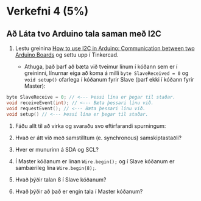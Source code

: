 # Verkefni 4 (5%)

## Að Láta tvo Arduino tala saman með I2C
 
1. Lestu greinina [How to use I2C in Arduino: Communication between two Arduino Boards](https://circuitdigest.com/microcontroller-projects/arduino-i2c-tutorial-communication-between-two-arduino) og settu upp í Tinkercad.

   * Athuga, það þarf að bæta við tveimur línum í kóðann sem er í greininni, línurnar eiga að koma á milli `byte SlaveReceived = 0` og `void setup()` ofarlega í kóðanum fyrir Slave (þarf ekki í kóðann fyrir Master):

```c
byte SlaveReceive = 0; // <--- Þessi lína er þegar til staðar.
void receiveEvent(int); // <--- Bæta þessari línu við.
void requestEvent(); // <--- Bæta þessari línu við.
void setup() // <--- Þessi lína er þegar til staðar.
```

1. Fáðu allt til að virka og svaraðu svo eftirfarandi spurningum:
 
 1. Hvað er átt við með samstilltum (e. synchronous) samskiptastaðli?
 2. Hver er munurinn á SDA og SCL?
 3. Í Master kóðanum er línan ```Wire.begin();``` og í Slave kóðanum er sambærileg lína ```Wire.begin(8);```.
 1. Hvað þýðir talan 8 í Slave kóðanum?
 2. Hvað þýðir að það er engin tala í Master kóðanum?
